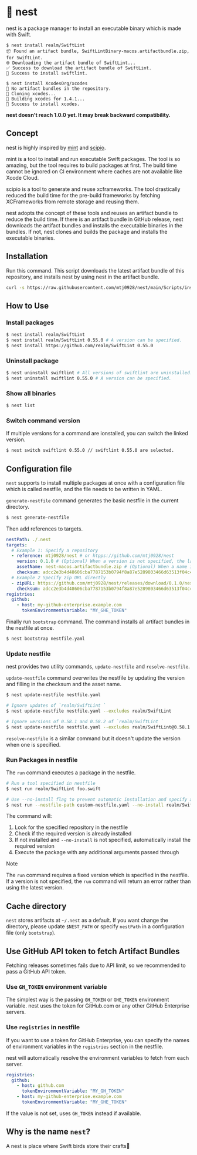 # 🪺 nest

nest is a package manager to install an executable binary which is made with Swift.

```
$ nest install realm/SwiftLint 
📦 Found an artifact bundle, SwiftLintBinary-macos.artifactbundle.zip, for SwiftLint.
🌐 Downloading the artifact bundle of SwiftLint...
✅ Success to download the artifact bundle of SwiftLint.
🪺 Success to install swiftlint.

$ nest install XcodesOrg/xcodes
🪹 No artifact bundles in the repository.
🔄 Cloning xcodes...
🔨 Building xcodes for 1.4.1...
🪺 Success to install xcodes.
```

**nest doesn't reach 1.0.0 yet. It may break backward compatibility.**

## Concept
nest is highly inspired by [mint](https://github.com/yonaskolb/Mint) and [scipio](https://github.com/giginet/Scipio).

mint is a tool to install and run executable Swift packages. 
The tool is so amazing, but the tool requires to build packages at first.
The build time cannot be ignored on Cl environment where caches are not available like Xcode Cloud.

scipio is a tool to generate and reuse xcframeworks.
The tool drastically reduced the build time for the pre-build frameworks 
by fetching XCFrameworks from remote storage and reusing them.

nest adopts the concept of these tools and reuses an artifact bundle to reduce the build time.
If there is an artifact bundle in GitHub release, nest downloads the artifact bundles and installs the executable binaries in the bundles.
If not, nest clones and builds the package and installs the executable binaries.

## Installation
Run this command.
This script downloads the latest artifact bundle of this repository, and installs nest by using nest in the artifact bundle.
```sh
curl -s https://raw.githubusercontent.com/mtj0928/nest/main/Scripts/install.sh | bash
```

## How to Use

### Install packages
```sh
$ nest install realm/SwiftLint 
$ nest install realm/SwiftLint 0.55.0 # A version can be specified.
$ nest install https://github.com/realm/SwiftLint 0.55.0
```

### Uninstall package
```sh
$ nest uninstall swiftlint # All versions of swiftlint are uninstalled.
$ nest uninstall swiftlint 0.55.0 # A version can be specified.
```

### Show all binaries
```sh
$ nest list
```

### Switch command version
If multiple versions for a command are ionstalled, you can switch the linked version.
```sh
$ nest switch swiftlint 0.55.0 // swiftlint 0.55.0 are selected.
```

## Configuration file
`nest` supports to install multiple packages at once with a configuration file which is called nestfile,
and the file needs to be written in YAML.

`generate-nestfile` command generates the basic nestfile in the current directory.
```sh
$ nest generate-nestfile
```
Then add references to targets.

```yaml
nestPath: ./.nest
targets:
  # Example 1: Specify a repository
  - reference: mtj0928/nest # or htpps://github.com/mtj0928/nest
    version: 0.1.0 # (Optional) When a version is not specified, the latest release will be used.
    assetName: nest-macos.artifactbundle.zip # (Optional) When a name is not specified, it will be resolved by GitHub API.
    checksum: adcc2e3b4d48606cba7787153b0794f8a87e5289803466d63513f04c4d7661fb # (Optional) This is recommended to add it.
  # Example 2 Specify zip URL directly
  - zipURL: https://github.com/mtj0928/nest/releases/download/0.1.0/nest-macos.artifactbundle.zip
    checksum: adcc2e3b4d48606cba7787153b0794f8a87e5289803466d63513f04c4d7661fb # (Optional) This is recommended to add it.
registries:
  github:
    - host: my-github-enterprise.example.com
      tokenEnvironmentVariable: "MY_GHE_TOKEN"
```

Finally run `bootstrap` command. The command installs all artifact bundles in the nestfile at once.
```sh
$ nest bootstrap nestfile.yaml
```

### Update nestfile
nest provides two utility commands, `update-nestfile` and `resolve-nestfile`.

`update-nestfile` command overwrites the nestfile by updating the version and filling in the checksum and the asset name. 

```sh
$ nest update-nestfile nestfile.yaml

# Ignore updates of `realm/SwiftLint `
$ nest update-nestfile nestfile.yaml --excludes realm/SwiftLint

# Ignore versions of 0.58.1 and 0.58.2 of `realm/SwiftLint `
$ nest update-nestfile nestfile.yaml --excludes realm/SwiftLint@0.58.1 realm/SwiftLint@0.58.2
```

`resolve-nestfile` is a similar command but it doesn't update the version when one is specified.

### Run Packages in nestfile
The `run` command executes a package in the nestfile. 

```sh
# Run a tool specified in nestfile
$ nest run realm/SwiftLint foo.swift

# Use --no-install flag to prevent automatic installation and specify a custom nestfile location
$ nest run --nestfile-path custom-nestfile.yaml --no-install realm/SwiftLint foo.swift
```

The command will:
1. Look for the specified repository in the nestfile
2. Check if the required version is already installed
3. If not installed and `--no-install` is not specified, automatically install the required version
4. Execute the package with any additional arguments passed through

> [!NOTE]
> The `run` command requires a fixed version which is specified in the nestfile. If a version is not specified, the `run` command will return an error rather than using the latest version.

## Cache directory
`nest` stores artifacts at `~/.nest` as a default. 
If you want change the directory,
please update `$NEST_PATH` or specify `nestPath` in a configuration file (only `bootstrap`).

## Use GitHub API token to fetch Artifact Bundles

Fetching releases sometimes fails due to API limit, so we recommended to pass a GitHub API token.

### Use `GH_TOKEN` environment variable

The simplest way is the passing `GH_TOKEN` or `GHE_TOKEN` environment variable. nest uses the token for GitHub.com or any other GitHub Enterprise servers.

### Use `registries` in nestfile

If you want to use a token for GitHub Enterprise, you can specify the names of environment variables in the `registries` section in the nestfile.

nest will automatically resolve the environment variables to fetch from each server.

```yaml
registries:
  github:
    - host: github.com
      tokenEnvironmentVariable: "MY_GH_TOKEN"
    - host: my-github-enterprise.example.com
      tokenEnvironmentVariable: "MY_GHE_TOKEN"
```

If the value is not set, uses `GH_TOKEN` instead if available.

## Why is the name `nest`?
A nest is place where Swift birds store their crafts🪺
